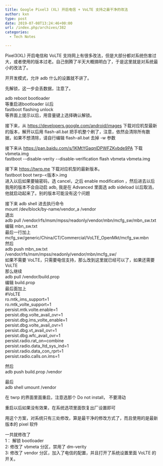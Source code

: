 ```yaml
---
title: Google Pixel3 (XL) 开启电信 + VoLTE 支持之最干净的改法
author: kxn
type: post
date: 2019-07-08T13:24:46+00:00
url: /index.php/archives/382
categories:
  - Tech Notes

---
```

Pixel3(XL) 开启电信和 VoLTE 支持网上有很多改法，但是大部分都对系统伤害过大，或者使用的版本过老。自己倒腾了半天大概搞明白了，于是这里就是对系统最小的改法了。

开开发模式，允许 adb 什么的设置就不讲了。

先解锁，这一步会丢数据，注意了。

adb reboot bootloader  
等重启进bootloader 以后  
fastboot flashing unlock  
等界面上提示以后，用音量键上选择确认解锁。

接下来，从 https://developers.google.com/android/images 下载对应机型最新的版本，解开以后用 flash-all.bat 把手机整个刷了，注意，依然会清除所有数据，如果不想清除，请自行编辑 flash-all.bat 去掉 -w 参数

接下来从 https://pan.baidu.com/s/1KMtYGaqnlDPWFZKvbde9PA 下载 vbmeta.img  
fastboot --disable-verity --disable-verification flash vbmeta vbmeta.img

接下来 https://twrp.me 下载对应机型的最新版本。  
fastboot boot twrp-<版本>.img  
进入以后如果要输密码，选 cancel，之后 enable modification ，然后进去以后我用的版本不会自动启 adb, 我是在 Advanced 里面选 adb sideload 以后取消，他就启动起来了。别的版本可能没有这个问题

接下来 adb shell 进去执行命令  
mount /dev/block/by-name/vendor_a /vendor  
退出  
adb pull /vendor/rfs/msm/mpss/readonly/vendor/mbn/mcfg\_sw/mbn\_sw.txt  
编辑 mbn_sw.txt  
最后一行加上  
mcfg\_sw/generic/China/CT/Commercial/VoLTE\_OpenMkt/mcfg_sw.mbn  
然后  
adb push mbn\_sw.txt /vendor/rfs/msm/mpss/readonly/vendor/mbn/mcfg\_sw/  
如果不需要 VoLTE，只需要电信支持，那么改到这里就已经可以了，如果还需要 VoLTE  
那么继续  
adb pull /vendor/build.prop  
编辑 build.prop  
最后面加上  
#VoLTE  
ro.mtk\_ims\_support=1  
ro.mtk\_volte\_support=1  
persist.mtk.volte.enable=1  
persist.dbg.volte\_avail\_ovr=1  
persist.dbg.ims\_volte\_enable=1  
persist.dbg.volte\_avail\_ovr=1  
persist.dbg.vt\_avail\_ovr=1  
persist.dbg.wfc\_avail\_ovr=1  
persist.radio.rat_on=combine  
persist.radio.data\_ltd\_sys_ind=1  
persist.radio.data\_con\_rprt=1  
persist.radio.calls.on.ims=1

然后  
adb push build.prop /vendor

最后  
adb shell umount /vendor

在 twrp 的界面里面重启，注意选那个 Do not install， 不要滑动

重启以后如果没有效果，在系统选项里面恢复出厂设置即可

用这个方案，对系统只有三处修改，算是最干净的修改方式了，而且使用的是最新版本的 pixel 软件

一共就修改了  
1： 解锁 bootloader  
2: 修改了 vbmeta 分区，禁用了 dm-verity  
3: 修改了 vendor 分区，加入了电信的配置，并且打开了系统设置里面 VoLTE 的开关。